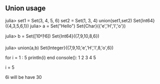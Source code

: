 ## Union usage
julia> set1 = Set(3, 4, 5, 6)
       set2 = Set(1, 3, 4)
       union(set1,set2)
Set{Int64}({4,3,5,6,1})
julia> a = Set("Hello")
Set{Char}({'e','H','l','o'})

julia> b = Set([10:-1:6])
Set{Int64}({7,9,10,8,6})

julia> union(a,b)
Set{Integer}({7,9,10,'e','H','l',8,'o',6})



for i = 1 : 5
    println(i)
end
console():
1
2
3
4
5

i = 5

6i
will be have 30
